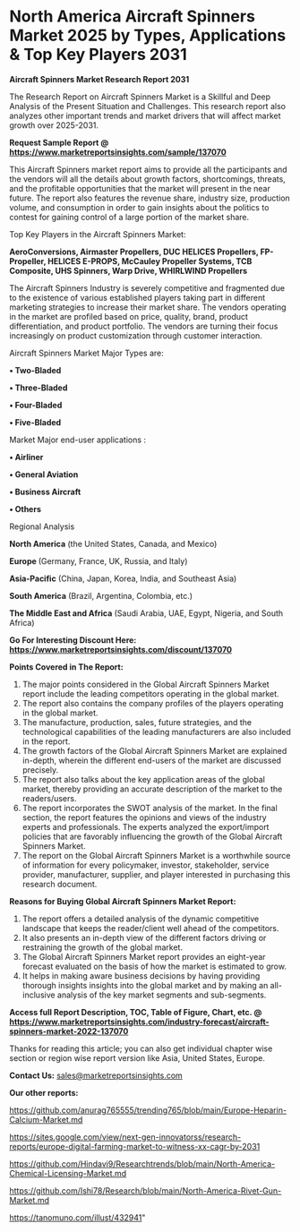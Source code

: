 # North America Aircraft Spinners Market 2025 by Types, Applications & Top Key Players 2031

<strong>Aircraft Spinners Market Research Report 2031</strong>

The Research Report on Aircraft Spinners Market is a Skillful and Deep Analysis of the Present Situation and Challenges. This research report also analyzes other important trends and market drivers that will affect market growth over 2025-2031.

<strong>Request Sample Report @ <a href=https://www.marketreportsinsights.com/sample/137070>https://www.marketreportsinsights.com/sample/137070</a></strong>

This Aircraft Spinners market report aims to provide all the participants and the vendors will all the details about growth factors, shortcomings, threats, and the profitable opportunities that the market will present in the near future. The report also features the revenue share, industry size, production volume, and consumption in order to gain insights about the politics to contest for gaining control of a large portion of the market share.

Top Key Players in the Aircraft Spinners Market:

<strong>AeroConversions, Airmaster Propellers, DUC HELICES Propellers, FP-Propeller, HELICES E-PROPS, McCauley Propeller Systems, TCB Composite, UHS Spinners, Warp Drive, WHIRLWIND Propellers</strong>

The Aircraft Spinners Industry is severely competitive and fragmented due to the existence of various established players taking part in different marketing strategies to increase their market share. The vendors operating in the market are profiled based on price, quality, brand, product differentiation, and product portfolio. The vendors are turning their focus increasingly on product customization through customer interaction.

Aircraft Spinners Market Major Types are:

<strong>• Two-Bladed

• Three-Bladed

• Four-Bladed

• Five-Bladed</strong>

Market Major end-user applications :

<strong>• Airliner

• General Aviation

• Business Aircraft

• Others</strong>

Regional Analysis

</u><strong><b>North America</b></strong> (the United States, Canada, and Mexico)

<strong><b>Europe </b></strong>(Germany, France, UK, Russia, and Italy)

<strong><b>Asia-Pacific</b></strong> (China, Japan, Korea, India, and Southeast Asia)

<strong><b>South America</b></strong> (Brazil, Argentina, Colombia, etc.)

<strong><b>The Middle East and Africa</b></strong> (Saudi Arabia, UAE, Egypt, Nigeria, and South Africa)

<strong>Go For Interesting Discount Here: <a href=https://www.marketreportsinsights.com/discount/137070>https://www.marketreportsinsights.com/discount/137070</a></strong>

<strong>Points Covered in The Report:</strong>
<ol>
  <li>The major points considered in the Global Aircraft Spinners Market report include the leading competitors operating in the global market.</li>
  <li>The report also contains the company profiles of the players operating in the global market.</li>
  <li>The manufacture, production, sales, future strategies, and the technological capabilities of the leading manufacturers are also included in the report.</li>
  <li>The growth factors of the Global Aircraft Spinners Market are explained in-depth, wherein the different end-users of the market are discussed precisely.</li>
  <li>The report also talks about the key application areas of the global market, thereby providing an accurate description of the market to the readers/users.</li>
  <li>The report incorporates the SWOT analysis of the market. In the final section, the report features the opinions and views of the industry experts and professionals. The experts analyzed the export/import policies that are favorably influencing the growth of the Global Aircraft Spinners Market.</li>
  <li>The report on the Global Aircraft Spinners Market is a worthwhile source of information for every policymaker, investor, stakeholder, service provider, manufacturer, supplier, and player interested in purchasing this research document.</li>
</ol>
<strong>Reasons for Buying Global Aircraft Spinners Market Report:</strong>

<ol>
  <li>The report offers a detailed analysis of the dynamic competitive landscape that keeps the reader/client well ahead of the competitors.</li>
  <li>It also presents an in-depth view of the different factors driving or restraining the growth of the global market.</li>
  <li>The Global Aircraft Spinners Market report provides an eight-year forecast evaluated on the basis of how the market is estimated to grow.</li>
  <li>It helps in making aware business decisions by having providing thorough insights insights into the global market and by making an all-inclusive analysis of the key market segments and sub-segments.</li>
</ol>
<strong>Access full Report Description, TOC, Table of Figure, Chart, etc. @ <a href=https://www.marketreportsinsights.com/industry-forecast/aircraft-spinners-market-2022-137070>https://www.marketreportsinsights.com/industry-forecast/aircraft-spinners-market-2022-137070</a></strong>


Thanks for reading this article; you can also get individual chapter wise section or region wise report version like Asia, United States, Europe.

<strong>Contact Us:</strong>
sales@marketreportsinsights.com

<strong>Our other reports:</strong>

<a href=https://github.com/anurag765555/trending765/blob/main/Europe-Heparin-Calcium-Market.md>https://github.com/anurag765555/trending765/blob/main/Europe-Heparin-Calcium-Market.md</a>

<a href=https://sites.google.com/view/next-gen-innovatorss/research-reports/europe-digital-farming-market-to-witness-xx-cagr-by-2031>https://sites.google.com/view/next-gen-innovatorss/research-reports/europe-digital-farming-market-to-witness-xx-cagr-by-2031</a>

<a href=https://github.com/Hindavi9/Researchtrends/blob/main/North-America-Chemical-Licensing-Market.md>https://github.com/Hindavi9/Researchtrends/blob/main/North-America-Chemical-Licensing-Market.md</a>

<a href=https://github.com/Ishi78/Research/blob/main/North-America-Rivet-Gun-Market.md>https://github.com/Ishi78/Research/blob/main/North-America-Rivet-Gun-Market.md</a>

<a href=https://tanomuno.com/illust/432941>https://tanomuno.com/illust/432941</a>"
